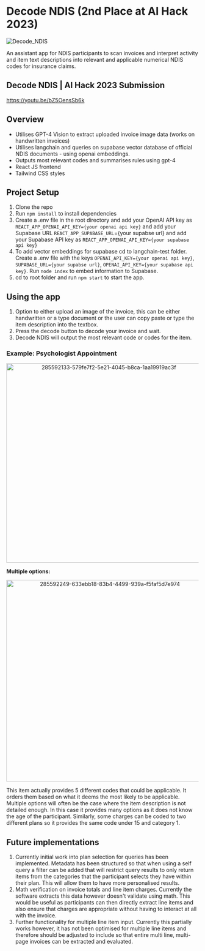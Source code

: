 # Decode NDIS (2nd Place at AI Hack 2023)
![Decode_NDIS](https://github.com/stephendwalley/Decode-NDIS/assets/76471970/2a44329f-28e3-40be-94b7-d37fc86c4bd3)

An assistant app for NDIS participants to scan invoices and interpret activity and item text descriptions into relevant and applicable numerical NDIS codes for insurance claims.

## Decode NDIS | AI Hack 2023 Submission
https://youtu.be/bZ5OensSb6k

## Overview
- Utilises GPT-4 Vision to extract uploaded invoice image data (works on handwritten invoices)
- Utilises langchain and queries on supabase vector database of official NDIS documents - using openai embeddings.
- Outputs most relevant codes and summarises rules using gpt-4
- React JS frontend
- Tailwind CSS styles


## Project Setup
1. Clone the repo
2. Run `npm install` to install dependencies
3. Create a .env file in the root directory and add your OpenAI API key as `REACT_APP_OPENAI_API_KEY={your openai api key}` and add your Supabase URL `REACT_APP_SUPABASE_URL`={your supabse url} and add your Supabase API key as `REACT_APP_OPENAI_API_KEY={your supabase api key}`
4. To add vector embeddings for supabase cd to langchain-test folder. Create a .env file with the keys `OPENAI_API_KEY={your openai api key}`, `SUPABASE_URL={your supabse url}`, `OPENAI_API_KEY={your supabase api key}`. Run `node index` to embed information to Supabase.
5. cd to root folder and run `npm start` to start the app.


## Using the app
1. Option to either upload an image of the invoice, this can be either handwritten or a type document or the user can copy paste or type the item description into the textbox.
2. Press the decode button to decode your invoice and wait.
3. Decode NDIS will output the most relevant code or codes for the item.

### Example: Psychologist Appointment
<p align="center">
  <img width="521" alt="285592133-579fe7f2-5e21-4045-b8ca-1aa19919ac3f" src="https://github.com/stephendwalley/Decode-NDIS/assets/76471970/7d97e84d-4a8e-455d-9776-a05569e2fb28">
</p>

**Multiple options:**
<p align="center">
  <img width="527" alt="285592249-633ebb18-83b4-4499-939a-f5faf5d7e974" src="https://github.com/stephendwalley/Decode-NDIS/assets/76471970/8fc3f144-c606-4226-ba4f-cf07b7844a95">
</p>

This item actually provides 5 different codes that could be applicable. It orders them based on what it deems the most likely to be applicable. Multiple options will often be the case where the item description is not detailed enough. In this case it provides many options as it does not know the age of the participant. Similarly, some charges can be coded to two different plans so it provides the same code under 15 and category 1.

## Future implementations
1. Currently initial work into plan selection for queries has been implemented. Metadata has been structured so that when using a self query a filter can be added that will restrict query results to only return items from the categories that the participant selects they have within their plan. This will allow them to have more personalised results.
2. Math verification on invoice totals and line item charges. Currently the software extracts this data however doesn't validate using math. This would be useful as participants can then directly extract line items and also ensure that charges are appropriate without having to interact at all with the invoice.
3. Further functionality for multiple line item input. Currently this partially works however, it has not been optimised for multiple line items and therefore should be adjusted to include so that entire multi line, multi-page invoices can be extracted and evaluated.


